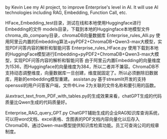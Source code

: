 by Kevin Lee
my AI project, to improve Enterprise's level in AI. It will use AI technologies including RAG, Embedding, Function Call, etc.

HFace_Embedding_test目录，测试在线和本地使用Huggingface进行Embedding的文件
models目录，下载到本地的Huggingface本地模型文件
chroma_db_company目录，chromaDB向量数据库
Enterprise_rules_Alli.py 使用阿里云内置的Embedding算法+pyPDF2+ChromaDB+Qwen3-max大模型，实现PDF问答内容的解析和智能问答
Enterprise_rules_HFace.py 使用下载到本地的HuggingFace模型进行Embedding+pyPDF2+ChromaDB+Qwen3-max大模型，实现PDF问答内容的解析和智能问答
  由于阿里云内置Embedding的向量维度为1536，而Huggingface的向量维度为384，所以二者并不兼容。ChromaDB不支持动态调整维度，向量数据库一旦创建，维度就固定了。所以必须删除旧数据库，用新的embedding模型重建。
assistan.py 基于streamlit开发的支持opensssl的用户问答客户端，文件中Line 2为关联的文件名称和要引用的函数。

从extract_text_from_PDF_with_tables.py的生成效果来看，chatGPT生成的代码质量比Qwen生成的代码质量好。

Enterprise_RAG_query_GPT.py ChatGPT辅助生成的企业RAG知识库查询系统，可以将word文档、excel表格、含图表的PDF文档内容向量化以后存入ChromaDB，通过Qwen-max模型提供知识库检索功能。员工可查询公司的规章制度。